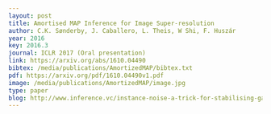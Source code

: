 ```yaml
---
layout: post
title: Amortised MAP Inference for Image Super-resolution
author: C.K. Sønderby, J. Caballero, L. Theis, W Shi, F. Huszár
year: 2016
key: 2016.3
journal: ICLR 2017 (Oral presentation)
link: https://arxiv.org/abs/1610.04490
bibtex: /media/publications/AmortizedMAP/bibtex.txt
pdf: https://arxiv.org/pdf/1610.04490v1.pdf
image: /media/publications/AmortizedMAP/image.jpg
type: paper
blog: http://www.inference.vc/instance-noise-a-trick-for-stabilising-gan-training/
---
```



